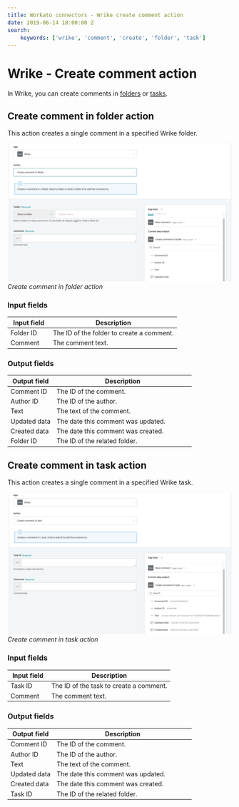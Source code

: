 ```yaml
---
title: Workato connectors - Wrike create comment action
date: 2019-06-14 18:00:00 Z
search:
    keywords: ['wrike', 'comment', 'create', 'folder', 'task']
---
```


# Wrike - Create comment action

In Wrike, you can create comments in [folders](#create-comment-in-folder-action) or [tasks](#create-comment-in-task-action).

## Create comment in folder action

This action creates a single comment in a specified Wrike folder.

![Create comment in folder action](/assets/images/connectors/Wrike/create-comment-in-folder-action.png)
*Create comment in folder action*

### Input fields

<table class="unchanged rich-diff-level-one">
  <thead>
    <tr>
      <th width='25%'>Input field</th>
      <th>Description</th>
    </tr>
  </thead>
  <tbody>
    <tr>
      <td>Folder ID</a></td>
      <td>
        The ID of the folder to create a comment.
      </td>
    </tr>
    <tr>
      <td>Comment</a></td>
      <td>
        The comment text.
      </td>
    </tr>
  </tbody>
</table>

### Output fields

<table class="unchanged rich-diff-level-one">
  <thead>
    <tr>
      <th width='25%'>Output field</th>
      <th>Description</th>
    </tr>
  </thead>
  <tbody>
    <tr>
      <td>Comment ID</td>
      <td>
        The ID of the comment.
      </td>
    </tr>  
    <tr>
      <td>Author ID</td>
      <td>
        The ID of the author.
      </td>
    </tr>
    <tr>
      <td>Text</td>
      <td>
        The text of the comment.
      </td>
    </tr>
    <tr>
      <td>Updated data</td>
      <td>
        The date this comment was updated.
      </td>
    </tr>
    <tr>
      <td>Created data</td>
      <td>
        The date this comment was created.
      </td>
    </tr>
    <tr>
      <td>Folder ID</td>
      <td>
        The ID of the related folder.
      </td>
    </tr>
  </tbody>
</table>

## Create comment in task action

This action creates a single comment in a specified Wrike task.

![Create comment in task action](/assets/images/connectors/Wrike/create-comment-in-task-action.png)
*Create comment in task action*

### Input fields

<table class="unchanged rich-diff-level-one">
  <thead>
    <tr>
        <th width='25%'>Input field</th>
        <th>Description</th>
    </tr>
  </thead>
  <tbody>
    <tr>
      <td>Task ID</a></td>
      <td>
        The ID of the task to create a comment.
      </td>
    </tr>
    <tr>
      <td>Comment</a></td>
      <td>
        The comment text.
      </td>
    </tr>
  </tbody>
</table>

### Output fields

<table class="unchanged rich-diff-level-one">
  <thead>
    <tr>
        <th width='25%'>Output field</th>
        <th>Description</th>
    </tr>
  </thead>
  <tbody>
    <tr>
      <td>Comment ID</td>
      <td>
        The ID of the comment.
      </td>
    </tr>  
    <tr>
      <td>Author ID</td>
      <td>
        The ID of the author.
      </td>
    </tr>
    <tr>
      <td>Text</td>
      <td>
        The text of the comment.
      </td>
    </tr>
    <tr>
      <td>Updated data</td>
      <td>
        The date this comment was updated.
      </td>
    </tr>
    <tr>
      <td>Created data</td>
      <td>
        The date this comment was created.
      </td>
    </tr>
    <tr>
      <td>Task ID</td>
      <td>
        The ID of the related folder.
      </td>
    </tr>
  </tbody>
</table>
